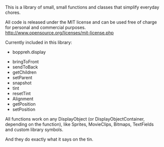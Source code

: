   This is a library of small, small functions and classes that simplify everyday chores.

  All code is released under the MIT license and can be used free of charge for personal and commercial purposes.
http://www.opensource.org/licenses/mit-license.php


  Currently included in this library:

- boppreh.display

 * bringToFront
 * sendToBack
 * getChildren
 * setParent
 * snapshot
 * tint
 * resetTint
 * Alignment
 * getPosition
 * setPosition

 
  All functions work on any DisplayObject (or DisplayObjectContainer, depending on the function), like Sprites, MovieClips, Bitmaps, TextFields and custom library symbols.

  And they do exactly what it says on the tin.
